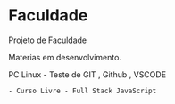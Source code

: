 # Faculdade

Projeto de Faculdade 

Materias em desenvolvimento.

PC Linux - Teste de GIT , Github , VSCODE

    - Curso Livre - Full Stack JavaScript
